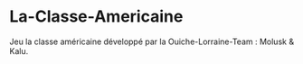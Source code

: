 La-Classe-Americaine
====================
Jeu la classe américaine développé par la Ouiche-Lorraine-Team : Molusk & Kalu.
